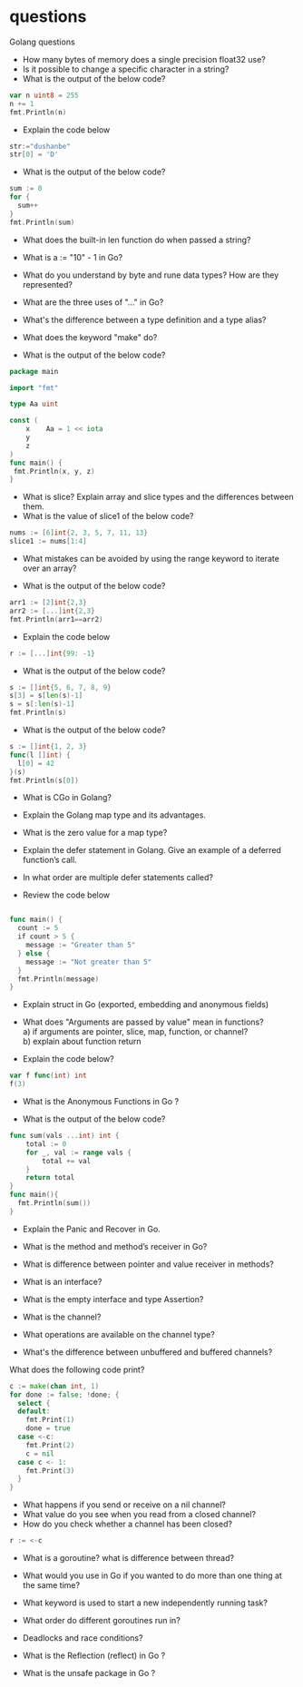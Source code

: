 # questions
Golang questions

- How many bytes of memory does a single precision float32 use?
- Is it possible to change a specific character in a string?
- What is the output of the below code?
```Go
var n uint8 = 255
n += 1
fmt.Println(n)
```
- Explain the code below
```Go
str:="dushanbe"
str[0] = 'D' 
```

- What is the output of the below code?
```Go
sum := 0
for {
  sum++ 
}
fmt.Println(sum) 
```

- What does the built-in len function do when passed a string?
- What is a := "10" - 1 in Go?

- What do you understand by byte and rune data types? How are they represented?
- What are the three uses of "..." in Go?  
- What's the difference between a type definition and a type alias?  
- What does the keyword "make" do?  

- What is the output of the below code?

```Go
package main  

import "fmt"  

type Aa uint

const (
	x    Aa = 1 << iota 
	y                      
	z                                    
)
func main() {  
 fmt.Println(x, y, z)  
}
```
- What is slice? Explain array and slice types and the differences between them.  
- What is the value of slice1 of the below code?  
```Go
nums := [6]int{2, 3, 5, 7, 11, 13}
slice1 := nums[1:4]
```
- What mistakes can be avoided by using the range keyword to iterate over an array?

- What is the output of the below code?
```Go
arr1 := [2]int{2,3}
arr2 := [...]int{2,3}
fmt.Println(arr1==arr2)
```

- Explain the code below
```Go
r := [...]int{99: -1}
```

- What is the output of the below code?
```Go
s := []int{5, 6, 7, 8, 9}
s[3] = s[len(s)-1]
s = s[:len(s)-1]
fmt.Println(s)
 ```
 
 - What is the output of the below code?
 ```Go
s := []int{1, 2, 3}
func(l []int) {
   l[0] = 42
}(s)
fmt.Println(s[0]) 
```

- What is CGo in Golang?

- Explain the Golang map type and its advantages.
- What is the zero value for a map type?

- Explain the defer statement in Golang. Give an example of a deferred function’s call.
- In what order are multiple defer statements called?

- Review the code below
```Go

func main() {
  count := 5
  if count > 5 {
    message := "Greater than 5"
  } else {
    message := "Not greater than 5"
  }
  fmt.Println(message)
}
```

- Explain struct in Go (exported, embedding and anonymous fields)

- What does "Arguments are passed by value" mean in functions?  
a) if arguments are pointer, slice, map, function, or channel?  
b) explain about function return

- Explain the code below?
```Go
var f func(int) int
f(3)
```

- What is the Anonymous Functions in Go ?

- What is the output of the below code?
```Go
func sum(vals ...int) int {
    total := 0
    for _, val := range vals {
        total += val
    }
    return total
}
func main(){
  fmt.Println(sum())
}
```
- Explain the Panic and Recover in Go.

- What is the method and method’s receiver in Go?
- What is difference between pointer and value receiver in methods?

- What is an interface? 
- What is the empty interface and type Assertion?

- What is the channel? 
- What operations are available on the channel type?
- What's the difference between unbuffered and buffered channels? 

What does the following code print?
```Go
c := make(chan int, 1)
for done := false; !done; {
  select {
  default:
    fmt.Print(1)
    done = true
  case <-c:
    fmt.Print(2)
    c = nil
  case c <- 1:
    fmt.Print(3)
  }
}
```


- What happens if you send or receive on a nil channel?
- What value do you see when you read from a closed channel?
- How do you check whether a channel has been closed?

```Go
r := <-c
```
- What is a goroutine? what is difference between thread?
- What would you use in Go if you wanted to do more than one thing at the same time?
- What keyword is used to start a new independently running task?
- What order do different goroutines run in?
- Deadlocks and race conditions?

- What is the Reflection (reflect) in Go ?

- What is the unsafe package in Go ?
